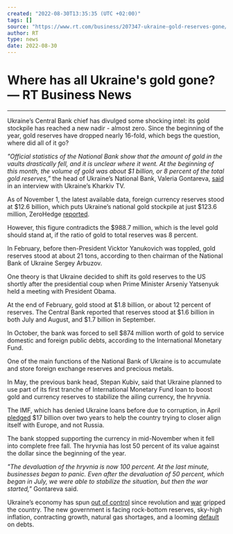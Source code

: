 ```yaml
---
created: "2022-08-30T13:35:35 (UTC +02:00)"
tags: []
source: "https://www.rt.com/business/207347-ukraine-gold-reserves-gone/"
author: RT
type: news
date: 2022-08-30
---
```


# Where has all Ukraine's gold gone? — RT Business News

---

Ukraine’s Central Bank chief has divulged some shocking intel: its gold stockpile has reached a new nadir - almost zero. Since the beginning of the year, gold reserves have dropped nearly 16-fold, which begs the question, where did all of it go?

*"Official statistics of the National Bank show that the amount of gold in the vaults drastically fell, and it is unclear where it went. At the beginning of this month, the volume of gold was about $1 billion, or 8 percent of the total gold reserves,”* the head of Ukraine’s National Bank, Valeria Gontareva, [said](http://www.youtube.com/watch?v=NUrPwhSXwVk) in an interview with Ukraine’s Kharkiv TV.

As of November 1, the latest available data, foreign currency reserves stood at $12.6 billion, which puts Ukraine’s national gold stockpile at just $123.6 million, ZeroHedge [reported](http://www.zerohedge.com/news/2014-11-18/ukraine-admits-its-gold-gone).

However, this figure contradicts the $988.7 million, which is the level gold should stand at, if the ratio of gold to total reserves was 8 percent.

In February, before then-President Vicktor Yanukovich was toppled, gold reserves stood at about 21 tons, according to then chairman of the National Bank of Ukraine Sergey Arbuzov.

One theory is that Ukraine decided to shift its gold reserves to the US shortly after the presidential coup when Prime Minister Arseniy Yatsenyuk held a meeting with President Obama.

At the end of February, gold stood at $1.8 billion, or about 12 percent of reserves. The Central Bank reported that reserves stood at $1.6 billion in both July and August, and $1.7 billion in September.

In October, the bank was forced to sell $874 million worth of gold to service domestic and foreign public debts, according to the International Monetary Fund.

One of the main functions of the National Bank of Ukraine is to accumulate and store foreign exchange reserves and precious metals.

In May, the previous bank head, Stepan Kubiv, said that Ukraine planned to use part of its first tranche of International Monetary Fund loan to boost gold and currency reserves to stabilize the ailing currency, the hryvnia.

The IMF, which has denied Ukraine loans before due to corruption, in April [pledged](https://www.rt.com/news/156056-imf-approves-ukraine-aid/) $17 billion over two years to help the country trying to closer align itself with Europe, and not Russia.

The bank stopped supporting the currency in mid-November when it fell into complete free fall. The hryvnia has lost 50 percent of its value against the dollar since the beginning of the year.

*"The devaluation of the hryvnia is now 100 percent. At the last minute, businesses began to panic. Even after the devaluation of 50 percent, which began in July, we were able to stabilize the situation, but then the war started,"* Gontareva said.

Ukraine’s economy has spun [out of control](https://www.rt.com/business/158964-ukraine-economy-painful/) since revolution and [war](https://www.rt.com/business/181884-war-eastern-ukraine-who-pays/) gripped the country. The new government is facing rock-bottom reserves, sky-high inflation, contracting growth, natural gas shortages, and a looming [default](https://www.rt.com/business/182592-ukraine-step-away-default/) on debts.
